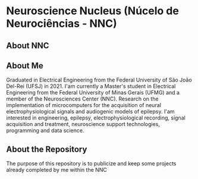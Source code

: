 # Neuroscience Nucleus (Núcelo de Neurociências - NNC)

## About NNC

## About Me 
Graduated in Electrical Engineering from the Federal University of São João Del-Rei (UFSJ) in 2021. I'am currently a Master's student in Electrical Engineering from the Federal University of Minas Gerais (UFMG) and a member of the Neurosciences Center (NNC). Research on the implementation of microcomputers for the acquisition of neural electrophysiological signals and audiogenic models of epilepsy. I'am interested in engineering, epilepsy, electrophysiological recording, signal acquisition and treatment, neuroscience support technologies, programming and data science.

## About the Repository
The purpose of this repository is to publicize and keep some projects already completed by me within the NNC
